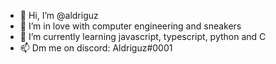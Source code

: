 - 👋 Hi, I’m @aldriguz
- 👀 I’m in love with computer engineering and sneakers
- 🌱 I’m currently learning javascript, typescript, python and C
- 📫 Dm me on discord: Aldriguz#0001

<!---
Make it candy🍭
---!>
